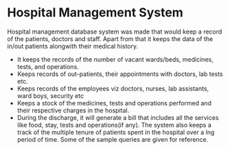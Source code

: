 # Hospital Management System
Hospital management database system was made that would keep a record of the patients, doctors and staff. Apart from that it keeps the data of the in/out patients alongwith their medical history.
* It keeps the records of the number of vacant wards/beds, medicines, tests, and operations.
* Keeps records of out-patients, their appointments with doctors, lab tests etc.
* Keeps records of the employees viz doctors, nurses, lab assistants, ward boys, security etc
* Keeps a stock of the medicines, tests and operations performed and their respective charges in the hospital.
* During the discharge, it will generate a bill that includes all the services like food, stay, tests and operations(if any). The system also keeps a track of the multiple tenure of patients spent in the hospital over a lng period of time.
Some of the sample queries are given for reference.
